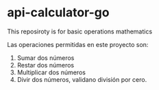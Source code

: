 # api-calculator-go
This reposiroty is for basic operations mathematics

Las operaciones permitidas en este proyecto son:
1. Sumar dos números
2. Restar dos números
3. Multiplicar dos números
4. Divir dos números, validano división por cero.